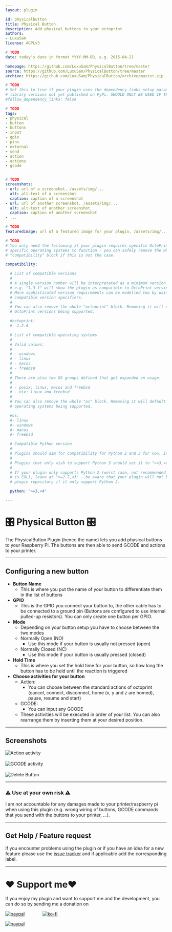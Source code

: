 ```yaml
---
layout: plugin

id: physicalbutton
title: Physical Button
description: Add physical buttons to your octoprint
authors:
- LuxuSam
license: AGPLv3

# TODO
date: today's date in format YYYY-MM-DD, e.g. 2015-04-21

homepage: https://github.com/LuxuSam/PhysicalButton/tree/master
source: https://github.com/LuxuSam/PhysicalButton/tree/master
archive: https://github.com/LuxuSam/PhysicalButton/archive/master.zip

# TODO
# Set this to true if your plugin uses the dependency_links setup parameter to include
# library versions not yet published on PyPi. SHOULD ONLY BE USED IF THERE IS NO OTHER OPTION!
#follow_dependency_links: false

# TODO
tags:
- physical
- button
- buttons
- input
- gpio
- pins
- external
- send
- action
- actions
- gcode


# TODO
screenshots:
- url: url of a screenshot, /assets/img/...
  alt: alt-text of a screenshot
  caption: caption of a screenshot
- url: url of another screenshot, /assets/img/...
  alt: alt-text of another screenshot
  caption: caption of another screenshot
- ...

# TODO
featuredimage: url of a featured image for your plugin, /assets/img/...

# TODO
# You only need the following if your plugin requires specific OctoPrint versions or
# specific operating systems to function - you can safely remove the whole
# "compatibility" block if this is not the case.

compatibility:

  # List of compatible versions
  #
  # A single version number will be interpretated as a minimum version requirement,
  # e.g. "1.3.1" will show the plugin as compatible to OctoPrint versions 1.3.1 and up.
  # More sophisticated version requirements can be modelled too by using PEP440
  # compatible version specifiers.
  #
  # You can also remove the whole "octoprint" block. Removing it will default to all
  # OctoPrint versions being supported.

  #octoprint:
  #- 1.2.0

  # List of compatible operating systems
  #
  # Valid values:
  #
  # - windows
  # - linux
  # - macos
  # - freebsd
  #
  # There are also two OS groups defined that get expanded on usage:
  #
  # - posix: linux, macos and freebsd
  # - nix: linux and freebsd
  #
  # You can also remove the whole "os" block. Removing it will default to all
  # operating systems being supported.

  #os:
  #- linux
  #- windows
  #- macos
  #- freebsd

  # Compatible Python version
  #
  # Plugins should aim for compatibility for Python 2 and 3 for now, in which case the value should be ">=2.7,<4".
  #
  # Plugins that only wish to support Python 3 should set it to ">=3,<4".
  #
  # If your plugin only supports Python 2 (worst case, not recommended for newly developed plugins since Python 2
  # is EOL), leave at ">=2.7,<3" - be aware that your plugin will not be allowed to register on the
  # plugin repository if it only support Python 2.

  python: ">=3,<4"

---
```


# 🎛 Physical Button 🎛

The PhysicalButton Plugin (hence the name) lets you add physical buttons to your Raspberry Pi.
The buttons are then able to send GCODE and actions to your printer.

----
## Configuring a new button
* **Button Name**
  * This is where you put the name of your button to differentiate them in the list of buttons
* **GPIO**
  * This is the GPIO you connect your button to, the other cable has to be connected to a ground pin (Buttons are configured to use internal pulled-up resistors). You can only create one button per GPIO.
* **Mode**
  * Depending on your button setup you have to choose between the two modes
  * Normally Open (NO)
    * Use this mode if your button is usually not pressed (open)
  * Normally Closed (NC)
    * Use this mode if your button is usually pressed (closed)
* **Hold Time**
  * This is where you set the hold time for your button, so how long the button has to be held until the reaction is triggered
* **Choose activities for your button**
  * Action:
    * You can choose between the standard actions of octoprint (cancel, connect, disconnect, home (x, y and z are homed), pause, resume and start)
  * GCODE:
    * You can input any GCODE
  * These activities will be executed in order of your list. You can also rearrange them by inserting them at your desired position.

----
## Screenshots
![Action activity](/assets/img/PhysicalButton_action.png)</br></br>
![GCODE activity](/assets/img/PhysicalButton_gcode.png) </br></br>
![Delete Button](/assets/img/PhysicalButton_delete.png)

----
### ⚠️ Use at your own risk ⚠️
  I am not accountable for any damages made to your printer/raspberry pi when using this plugin (e.g. wrong wiring
  of buttons, GCODE commands that you send with the buttons to your printer, ...).

----
## Get Help / Feature request

If you encounter problems using the plugin or if you have an idea for a new feature please use the [issue tracker](https://github.com/LuxuSam/PhysicalButton/issues) and if applicable add the corresponding label.

----
# ❤️ Support me❤️

If you enjoy my plugin and want to support me and the development, you can do so by sending me a donation on

[![paypal](https://www.paypalobjects.com/webstatic/de_DE/i/de-pp-logo-150px.png)](https://www.paypal.com/paypalme/luxusam3d)&emsp;&emsp;&emsp;&emsp;[![ko-fi](https://ko-fi.com/img/githubbutton_sm.svg)](https://ko-fi.com/C0C14BZCR)

[![paypal](https://www.paypalobjects.com/en_US/i/btn/btn_donate_LG.gif)](https://www.paypal.com/paypalme/luxusam3d)
